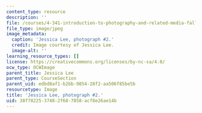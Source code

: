 ```yaml
---
content_type: resource
description: ''
file: /courses/4-341-introduction-to-photography-and-related-media-fall-2007/38f7822537482f687858acf8e26ae14b_lee2.jpg
file_type: image/jpeg
image_metadata:
  caption: 'Jessica Lee, photograph #2.'
  credit: Image courtesy of Jessica Lee.
  image-alt: ''
learning_resource_types: []
license: https://creativecommons.org/licenses/by-nc-sa/4.0/
ocw_type: OCWImage
parent_title: Jessica Lee
parent_type: CourseSection
parent_uid: edbd8af1-b2bb-9854-28f2-aa506f85be5b
resourcetype: Image
title: 'Jessica Lee, photograph #2.'
uid: 38f78225-3748-2f68-7858-acf8e26ae14b
---
```

